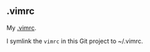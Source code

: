 ## .vimrc

My [.vimrc](https://github.com/danchoi/vimrc/blob/master/vimrc).

I symlink the `vimrc` in this Git project to ~/.vimrc.

